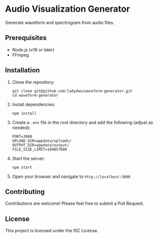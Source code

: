 # Audio Visualization Generator

Generate waveform and spectrogram from audio files.

## Prerequisites

- Node.js (v18 or later)
- FFmpeg

## Installation

1. Clone the repository:

   ```
   git clone git@github.com:ladydao/waveform-generator.git
   cd waveform-generator
   ```

2. Install dependencies:

   ```
   npm install
   ```

3. Create a `.env` file in the root directory and add the following (adjust as needed):

   ```
   PORT=3000
   UPLOAD_DIR=appdata/uploads/
   OUTPUT_DIR=appdata/output/
   FILE_SIZE_LIMIT=104857600
   ```

4. Start the server:

   ```
   npm start
   ```

5. Open your browser and navigate to `http://localhost:3000`

## Contributing

Contributions are welcome! Please feel free to submit a Pull Request.

## License

This project is licensed under the ISC License.
